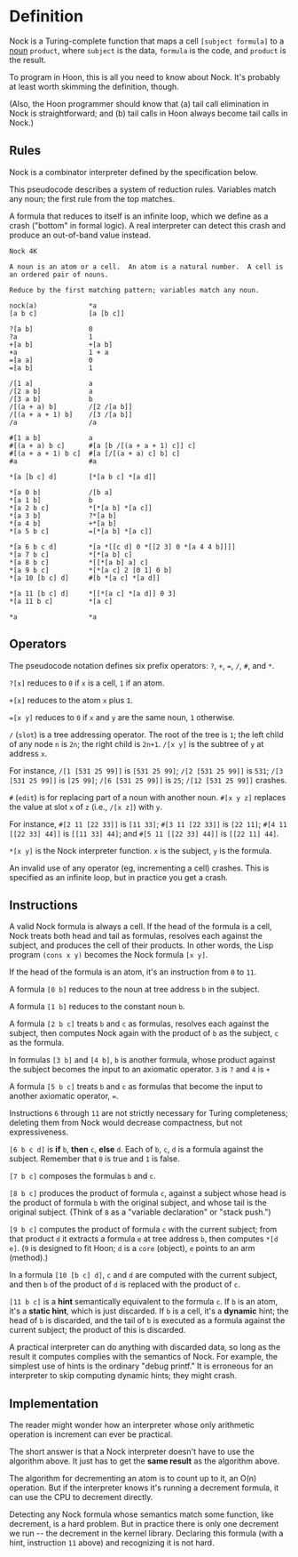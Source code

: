 # Definition

Nock is a Turing-complete function that maps a cell `[subject formula]` to a [noun](/glossary/noun/) `product`, where `subject` is the data, `formula` is the code, and `product` is the result.

To program in Hoon, this is all you need to know about Nock. It's probably at least worth skimming the definition, though.

(Also, the Hoon programmer should know that (a) tail call elimination in Nock is straightforward; and (b) tail calls in Hoon always become tail calls in Nock.)

## Rules

Nock is a combinator interpreter defined by the specification below.

This pseudocode describes a system of reduction rules.  Variables match any noun; the first rule from the top matches.

A formula that reduces to itself is an infinite loop, which we define as a crash ("bottom" in formal logic).  A real interpreter can detect this crash and produce an out-of-band value instead.

```
Nock 4K

A noun is an atom or a cell.  An atom is a natural number.  A cell is an ordered pair of nouns.

Reduce by the first matching pattern; variables match any noun.

nock(a)             *a
[a b c]             [a [b c]]

?[a b]              0
?a                  1
+[a b]              +[a b]
+a                  1 + a
=[a a]              0
=[a b]              1

/[1 a]              a
/[2 a b]            a
/[3 a b]            b
/[(a + a) b]        /[2 /[a b]]
/[(a + a + 1) b]    /[3 /[a b]]
/a                  /a

#[1 a b]            a
#[(a + a) b c]      #[a [b /[(a + a + 1) c]] c]
#[(a + a + 1) b c]  #[a [/[(a + a) c] b] c]
#a                  #a

*[a [b c] d]        [*[a b c] *[a d]]

*[a 0 b]            /[b a]
*[a 1 b]            b
*[a 2 b c]          *[*[a b] *[a c]]
*[a 3 b]            ?*[a b]
*[a 4 b]            +*[a b]
*[a 5 b c]          =[*[a b] *[a c]]

*[a 6 b c d]        *[a *[[c d] 0 *[[2 3] 0 *[a 4 4 b]]]]
*[a 7 b c]          *[*[a b] c]
*[a 8 b c]          *[[*[a b] a] c]
*[a 9 b c]          *[*[a c] 2 [0 1] 0 b]
*[a 10 [b c] d]     #[b *[a c] *[a d]]

*[a 11 [b c] d]     *[[*[a c] *[a d]] 0 3]
*[a 11 b c]         *[a c]

*a                  *a
```

## Operators

The pseudocode notation defines six prefix operators: `?`, `+`, `=`, `/`, `#`, and `*`.

`?[x]` reduces to `0` if `x` is a cell, `1` if an atom.

`+[x]` reduces to the atom `x` plus `1`.

`=[x y]` reduces to `0` if `x` and `y` are the same noun, `1` otherwise.

`/` (`slot`) is a tree addressing operator.  The root of the tree is `1`; the left child of any node `n` is `2n`; the right child is `2n+1`.  `/[x y]` is the subtree of `y` at address `x`.

For instance, `/[1 [531 25 99]]` is `[531 25 99]`; `/[2 [531 25 99]]` is `531`; `/[3 [531 25 99]]` is `[25 99]`; `/[6 [531 25 99]]` is `25`; `/[12 [531 25 99]]` crashes.

`#` (`edit`) is for replacing part of a noun with another noun. `#[x y z]` replaces the value at slot `x` of `z` (i.e., `/[x z]`) with `y`.

For instance, `#[2 11 [22 33]]` is `[11 33]`; `#[3 11 [22 33]]` is `[22 11]`; `#[4 11 [[22 33] 44]]` is `[[11 33] 44]`; and `#[5 11 [[22 33] 44]]` is `[[22 11] 44]`.

`*[x y]` is the Nock interpreter function.  `x` is the subject, `y` is the formula.

An invalid use of any operator (eg, incrementing a cell) crashes. This is specified as an infinite loop, but in practice you get a crash.

## Instructions

A valid Nock formula is always a cell. If the head of the formula is a cell, Nock treats both head and tail as formulas, resolves each against the subject, and produces the cell of their products.  In other words, the Lisp program `(cons x y)` becomes the Nock formula `[x y]`.

If the head of the formula is an atom, it's an instruction from `0` to `11`.

A formula `[0 b]` reduces to the noun at tree address `b` in the subject.

A formula `[1 b]` reduces to the constant noun `b`.

A formula `[2 b c]` treats `b` and `c` as formulas, resolves each against the subject, then computes Nock again with the product of `b` as the subject, `c` as the formula.

In formulas `[3 b]` and `[4 b]`, `b` is another formula, whose product against the subject becomes the input to an axiomatic operator. `3` is `?` and `4` is `+`

A formula `[5 b c]` treats `b` and `c` as formulas that become the input to another axiomatic operator, `=`.

Instructions `6` through `11` are not strictly necessary for Turing completeness; deleting them from Nock would decrease compactness, but not expressiveness.

`[6 b c d]` is **if** `b`, **then** `c`, **else** `d`.  Each of `b`, `c`, `d` is a formula against the subject.  Remember that `0` is true and `1` is false.

`[7 b c]` composes the formulas `b` and `c`.

`[8 b c]` produces the product of formula `c`, against a subject whose head is the product of formula `b` with the original subject, and whose tail is the original subject.  (Think of `8` as a "variable declaration" or "stack push.")

`[9 b c]` computes the product of formula `c` with the current subject; from that product `d` it extracts a formula `e` at tree address `b`, then computes `*[d e]`.  (`9` is designed to fit Hoon; `d` is a `core` (object), `e` points to an arm (method).)

In a formula `[10 [b c] d]`, `c` and `d` are computed with the current subject, and then `b` of the product of `d` is replaced with the product of `c`.

`[11 b c]` is a **hint** semantically equivalent to the formula `c`.  If `b` is an atom, it's a **static hint**, which is just discarded.  If `b` is a cell, it's a **dynamic** hint; the head of `b` is discarded, and the tail of `b` is executed as a formula against the current subject; the product of this is discarded.

A practical interpreter can do anything with discarded data, so long as the result it computes complies with the semantics of Nock.  For example, the simplest use of hints is the ordinary "debug printf."  It is erroneous for an interpreter to skip computing dynamic hints; they might crash.

## Implementation

The reader might wonder how an interpreter whose only arithmetic operation is increment can ever be practical.

The short answer is that a Nock interpreter doesn't have to use the algorithm above.  It just has to get the **same result** as the algorithm above.

The algorithm for decrementing an atom is to count up to it, an O(n) operation.  But if the interpreter knows it's running a decrement formula, it can use the CPU to decrement directly.

Detecting any Nock formula whose semantics match some function, like decrement, is a hard problem.  But in practice there is only one decrement we run -- the decrement in the kernel library. Declaring this formula (with a hint, instruction `11` above) and recognizing it is not hard.
